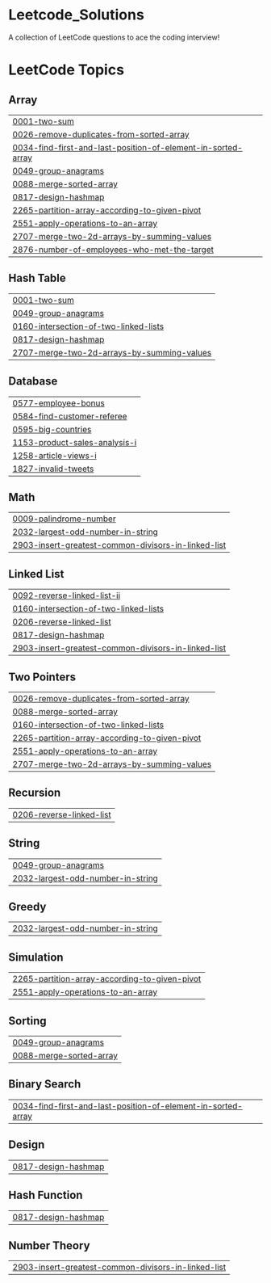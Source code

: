 # Leetcode_Solutions
A collection of LeetCode questions to ace the coding interview!

<!---LeetCode Topics Start-->
# LeetCode Topics
## Array
|  |
| ------- |
| [0001-two-sum](https://github.com/Pradeep5377/Leetcode_Solutions/tree/master/0001-two-sum) |
| [0026-remove-duplicates-from-sorted-array](https://github.com/Pradeep5377/Leetcode_Solutions/tree/master/0026-remove-duplicates-from-sorted-array) |
| [0034-find-first-and-last-position-of-element-in-sorted-array](https://github.com/Pradeep5377/Leetcode_Solutions/tree/master/0034-find-first-and-last-position-of-element-in-sorted-array) |
| [0049-group-anagrams](https://github.com/Pradeep5377/Leetcode_Solutions/tree/master/0049-group-anagrams) |
| [0088-merge-sorted-array](https://github.com/Pradeep5377/Leetcode_Solutions/tree/master/0088-merge-sorted-array) |
| [0817-design-hashmap](https://github.com/Pradeep5377/Leetcode_Solutions/tree/master/0817-design-hashmap) |
| [2265-partition-array-according-to-given-pivot](https://github.com/Pradeep5377/Leetcode_Solutions/tree/master/2265-partition-array-according-to-given-pivot) |
| [2551-apply-operations-to-an-array](https://github.com/Pradeep5377/Leetcode_Solutions/tree/master/2551-apply-operations-to-an-array) |
| [2707-merge-two-2d-arrays-by-summing-values](https://github.com/Pradeep5377/Leetcode_Solutions/tree/master/2707-merge-two-2d-arrays-by-summing-values) |
| [2876-number-of-employees-who-met-the-target](https://github.com/Pradeep5377/Leetcode_Solutions/tree/master/2876-number-of-employees-who-met-the-target) |
## Hash Table
|  |
| ------- |
| [0001-two-sum](https://github.com/Pradeep5377/Leetcode_Solutions/tree/master/0001-two-sum) |
| [0049-group-anagrams](https://github.com/Pradeep5377/Leetcode_Solutions/tree/master/0049-group-anagrams) |
| [0160-intersection-of-two-linked-lists](https://github.com/Pradeep5377/Leetcode_Solutions/tree/master/0160-intersection-of-two-linked-lists) |
| [0817-design-hashmap](https://github.com/Pradeep5377/Leetcode_Solutions/tree/master/0817-design-hashmap) |
| [2707-merge-two-2d-arrays-by-summing-values](https://github.com/Pradeep5377/Leetcode_Solutions/tree/master/2707-merge-two-2d-arrays-by-summing-values) |
## Database
|  |
| ------- |
| [0577-employee-bonus](https://github.com/Pradeep5377/Leetcode_Solutions/tree/master/0577-employee-bonus) |
| [0584-find-customer-referee](https://github.com/Pradeep5377/Leetcode_Solutions/tree/master/0584-find-customer-referee) |
| [0595-big-countries](https://github.com/Pradeep5377/Leetcode_Solutions/tree/master/0595-big-countries) |
| [1153-product-sales-analysis-i](https://github.com/Pradeep5377/Leetcode_Solutions/tree/master/1153-product-sales-analysis-i) |
| [1258-article-views-i](https://github.com/Pradeep5377/Leetcode_Solutions/tree/master/1258-article-views-i) |
| [1827-invalid-tweets](https://github.com/Pradeep5377/Leetcode_Solutions/tree/master/1827-invalid-tweets) |
## Math
|  |
| ------- |
| [0009-palindrome-number](https://github.com/Pradeep5377/Leetcode_Solutions/tree/master/0009-palindrome-number) |
| [2032-largest-odd-number-in-string](https://github.com/Pradeep5377/Leetcode_Solutions/tree/master/2032-largest-odd-number-in-string) |
| [2903-insert-greatest-common-divisors-in-linked-list](https://github.com/Pradeep5377/Leetcode_Solutions/tree/master/2903-insert-greatest-common-divisors-in-linked-list) |
## Linked List
|  |
| ------- |
| [0092-reverse-linked-list-ii](https://github.com/Pradeep5377/Leetcode_Solutions/tree/master/0092-reverse-linked-list-ii) |
| [0160-intersection-of-two-linked-lists](https://github.com/Pradeep5377/Leetcode_Solutions/tree/master/0160-intersection-of-two-linked-lists) |
| [0206-reverse-linked-list](https://github.com/Pradeep5377/Leetcode_Solutions/tree/master/0206-reverse-linked-list) |
| [0817-design-hashmap](https://github.com/Pradeep5377/Leetcode_Solutions/tree/master/0817-design-hashmap) |
| [2903-insert-greatest-common-divisors-in-linked-list](https://github.com/Pradeep5377/Leetcode_Solutions/tree/master/2903-insert-greatest-common-divisors-in-linked-list) |
## Two Pointers
|  |
| ------- |
| [0026-remove-duplicates-from-sorted-array](https://github.com/Pradeep5377/Leetcode_Solutions/tree/master/0026-remove-duplicates-from-sorted-array) |
| [0088-merge-sorted-array](https://github.com/Pradeep5377/Leetcode_Solutions/tree/master/0088-merge-sorted-array) |
| [0160-intersection-of-two-linked-lists](https://github.com/Pradeep5377/Leetcode_Solutions/tree/master/0160-intersection-of-two-linked-lists) |
| [2265-partition-array-according-to-given-pivot](https://github.com/Pradeep5377/Leetcode_Solutions/tree/master/2265-partition-array-according-to-given-pivot) |
| [2551-apply-operations-to-an-array](https://github.com/Pradeep5377/Leetcode_Solutions/tree/master/2551-apply-operations-to-an-array) |
| [2707-merge-two-2d-arrays-by-summing-values](https://github.com/Pradeep5377/Leetcode_Solutions/tree/master/2707-merge-two-2d-arrays-by-summing-values) |
## Recursion
|  |
| ------- |
| [0206-reverse-linked-list](https://github.com/Pradeep5377/Leetcode_Solutions/tree/master/0206-reverse-linked-list) |
## String
|  |
| ------- |
| [0049-group-anagrams](https://github.com/Pradeep5377/Leetcode_Solutions/tree/master/0049-group-anagrams) |
| [2032-largest-odd-number-in-string](https://github.com/Pradeep5377/Leetcode_Solutions/tree/master/2032-largest-odd-number-in-string) |
## Greedy
|  |
| ------- |
| [2032-largest-odd-number-in-string](https://github.com/Pradeep5377/Leetcode_Solutions/tree/master/2032-largest-odd-number-in-string) |
## Simulation
|  |
| ------- |
| [2265-partition-array-according-to-given-pivot](https://github.com/Pradeep5377/Leetcode_Solutions/tree/master/2265-partition-array-according-to-given-pivot) |
| [2551-apply-operations-to-an-array](https://github.com/Pradeep5377/Leetcode_Solutions/tree/master/2551-apply-operations-to-an-array) |
## Sorting
|  |
| ------- |
| [0049-group-anagrams](https://github.com/Pradeep5377/Leetcode_Solutions/tree/master/0049-group-anagrams) |
| [0088-merge-sorted-array](https://github.com/Pradeep5377/Leetcode_Solutions/tree/master/0088-merge-sorted-array) |
## Binary Search
|  |
| ------- |
| [0034-find-first-and-last-position-of-element-in-sorted-array](https://github.com/Pradeep5377/Leetcode_Solutions/tree/master/0034-find-first-and-last-position-of-element-in-sorted-array) |
## Design
|  |
| ------- |
| [0817-design-hashmap](https://github.com/Pradeep5377/Leetcode_Solutions/tree/master/0817-design-hashmap) |
## Hash Function
|  |
| ------- |
| [0817-design-hashmap](https://github.com/Pradeep5377/Leetcode_Solutions/tree/master/0817-design-hashmap) |
## Number Theory
|  |
| ------- |
| [2903-insert-greatest-common-divisors-in-linked-list](https://github.com/Pradeep5377/Leetcode_Solutions/tree/master/2903-insert-greatest-common-divisors-in-linked-list) |
<!---LeetCode Topics End-->
